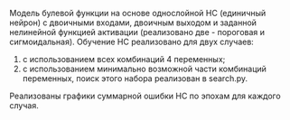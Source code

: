 Модель булевой функции на основе однослойной НС (единичный нейрон) с двоичными входами, двоичным выходом и заданной нелинейной функцией активации (реализовано две - пороговая и сигмоидальная).
Обучение НС реализовано для двух случаев:
1) с использованием всех комбинаций 4 переменных;
2) с использованием минимально возможной части комбинаций переменных, поиск этого набора реализован в search.py.

Реализованы графики суммарной ошибки НС по эпохам для каждого случая.
